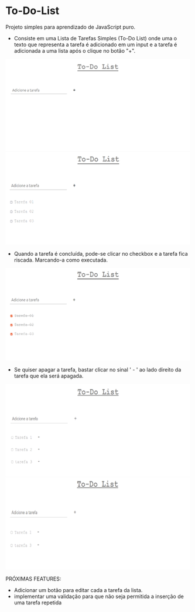 # To-Do-List
Projeto simples para aprendizado de JavaScript puro.

- Consiste em uma Lista de Tarefas Simples (To-Do List) onde uma o texto que representa a tarefa é adicionado em um input e a tarefa é adicionada a uma lista após o clique no botão "+".

<img src="images/to-do-list-00.png">

<img src="images/to-do-list-01.png">

- Quando a tarefa é concluída, pode-se clicar no checkbox e a tarefa fica riscada. Marcando-a como executada.

<img src="images/to-do-list-02.png">

- Se quiser apagar a tarefa, bastar clicar no sinal ' - ' ao lado direito da tarefa que ela será apagada.

<img src="images/to-do-list-03.png">

<img src="images/to-do-list-04.png">


PRÓXIMAS FEATURES:

- Adicionar um botão para editar cada a tarefa da lista.
- implementar uma validação para que não seja permitida a inserção de uma tarefa repetida
